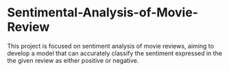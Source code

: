 # Sentimental-Analysis-of-Movie-Review
This project is focused on sentiment analysis of movie reviews, aiming to develop a model that can accurately classify the sentiment expressed in the the given review as either positive or negative.
